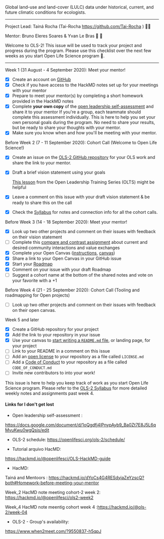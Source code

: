 Global land-use and land-cover (LULC) data under historical, current, and future climatic conditions for ecologists.

---

<!---
  Create one issue for each project in OLS-2. If you applied as a team, please
  coordinate with your teammates and have one person create this issue.

  Instructions:

  1. Add your project title in the Title field above ^
  2. Add your GitHub username (and your teammates) below --->
Project Lead: Tainá Rocha (Tai-Rocha https://github.com/Tai-Rocha ) :tipping_hand_woman:

<!---
  3. Add your mentor's GitHub username below --->
Mentor:  Bruno Eleres Soares & Yvan Le Bras :man: :man: 
<!---
  4. Keep everything below and click 'Submit new issue'  --->

Welcome to OLS-2! This issue will be used to track your project and progress during the program. Please use this checklist over the next few weeks as you start Open Life Science program :tada:.

***

Week 1 (31 August - 4 September 2020): Meet your mentor!
- [x] Create an account on [GitHub](https://github.com)
- [x] Check if you have access to the HackMD notes set up for your meetings with your mentor
- [x] Prepare to meet your mentor(s) by completing a short homework provided in the HackMD notes
- [x] Complete **your own copy** of the [open leadership self-assessment](https://docs.google.com/document/d/1oQgdfj4lPnypAyb9_Ba0Zt7E8J5L6qMvuKwu0wgQsjs/edit?usp=sharing) and share it to your mentor 
  If you're a group, each teammate should complete this assessment individually. This is here to help you set your own personal goals during the program. No need to share your results, but be ready to share your thoughts with your mentor.
- [x] Make sure you know when and how you'll be meeting with your mentor.

Before Week 2 (7 - 11 September 2020): Cohort Call (Welcome to Open Life Science!)
- [x] Create an issue on the [OLS-2 GitHub repository](https://github.com/open-life-science/ols-2/issues/new) for your OLS work and share the link to your mentor.
- [x] Draft a brief vision statement using your goals

  [This lesson](https://mozilla.github.io/open-leadership-training-series/articles/introduction-to-open-leadership/stating-your-project-vision/) from the Open Leadership Training Series (OLTS) might be helpful

- [x] Leave a comment on this issue with your draft vision statement & be ready to share this on the call
- [X] Check the [Syllabus](https://openlifesci.org/ols-2) for notes and connection info for all the cohort calls.

Before Week 3 (14 - 18 September 2020): Meet your mentor!
- [X] Look up two other projects and comment on their issues with feedback on their vision statement
- [ ] Complete this [compare and contrast assignment](https://docs.google.com/document/d/1ukvqDRIYfvCapVMdE5hWP-0MkLNJ9T65X43O7F336Ac/edit?usp=sharing) about current and desired community interactions and value exchanges
- [X] Complete your Open Canvas ([instructions](https://mozilla.github.io/open-leadership-training-series/articles/opening-your-project/develop-an-open-project-strategy-with-open-canvas/), [canvas](https://docs.google.com/presentation/d/1MeJo0TyuMg_waLk1J4q9y1aAqKNMuRBlnmxEChSz-cQ/edit?usp=sharing))
- [X] Share a link to your Open Canvas in your GitHub issue
- [X] Start your [Roadmap](https://mozilla.github.io/open-leadership-training-series/articles/opening-your-project/start-your-project-roadmap/)
- [X] Comment on your issue with your draft Roadmap
- [ ] Suggest a cohort name at the bottom of the shared notes and vote on your favorite with a +1

Before Week 4 (21 - 25 September 2020): Cohort Call (Tooling and roadmapping for Open projects)
- [ ] Look up two other projects and comment on their issues with feedback on their open canvas.

Week 5 and later
- [X] Create a GitHub repository for your project
- [X] Add the link to your repository in your issue
- [X] Use your canvas to [start writing a `README.md` file](https://mozilla.github.io/open-leadership-training-series/articles/opening-your-project/write-a-great-project-readme/), or landing page, for your project
- [ ] Link to your README in a comment on this issue
- [ ] Add an [open license](https://mozilla.github.io/open-leadership-training-series/articles/get-your-project-online/sharing-your-work-in-the-open/) to your repository as a file called `LICENSE.md`
- [ ] Add a [Code of Conduct](https://mozilla.github.io/open-leadership-training-series/articles/building-communities-of-contributors/write-a-code-of-conduct/) to your repository as a file called `CODE_OF_CONDUCT.md`
- [ ] Invite new contributors to into your work!

This issue is here to help you keep track of work as you start Open Life Science program. Please refer to the [OLS-2 Syllabus](https://openlifesci.org/ols-2) for more detailed weekly notes and assignments past week 4.





#### Links for I don't get lost

* Open leadership self-assessment :

https://docs.google.com/document/d/1oQgdfj4lPnypAyb9_Ba0Zt7E8J5L6qMvuKwu0wgQsjs/edit


*  OLS-2 schedule:
https://openlifesci.org/ols-2/schedule/

* Tutorial arquivo HacMD:

https://hackmd.io/@openlifesci/OLS-HackMD-guide


* HacMD:

 Tainá and Mentoors : https://hackmd.io/dYoCs4G4RESdyiaZeYzscQ?both#Homework-before-meeting-your-mentor
 
 Week_2 HacMD note meeting cohort-2 week 2:  https://hackmd.io/@openlifesci/ols2-week2
 
 Week_4 HacMD note meentig cohort week 4 :https://hackmd.io/@ols-2/week-04


* OLS-2 - Group's availability:

https://www.when2meet.com/?9550837-h5qpJ
